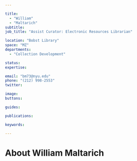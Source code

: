 ```yaml
---

title:
  - "William"
  - "Maltarich"
subtitle: 
job_title: "Assist Curator: Electronic Resources Librarian"

location: "Bobst Library"
space: "MZ"
departments:
  - "Collection Development"

status: 
expertise:

email: "bm73@nyu.edu"
phone: "(212) 998-2553"
twitter: 

image: 
buttons:

guides:

publications:

keywords:

---
```


# About William Maltarich


